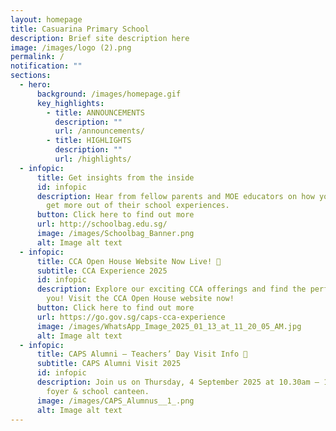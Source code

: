 ```yaml
---
layout: homepage
title: Casuarina Primary School
description: Brief site description here
image: /images/logo (2).png
permalink: /
notification: ""
sections:
  - hero:
      background: /images/homepage.gif
      key_highlights:
        - title: ANNOUNCEMENTS
          description: ""
          url: /announcements/
        - title: HIGHLIGHTS
          description: ""
          url: /highlights/
  - infopic:
      title: Get insights from the inside
      id: infopic
      description: Hear from fellow parents and MOE educators on how your child can
        get more out of their school experiences.
      button: Click here to find out more
      url: http://schoolbag.edu.sg/
      image: /images/Schoolbag_Banner.png
      alt: Image alt text
  - infopic:
      title: CCA Open House Website Now Live! 🎉
      subtitle: CCA Experience 2025
      id: infopic
      description: Explore our exciting CCA offerings and find the perfect fit for
        you! Visit the CCA Open House website now!
      button: Click here to find out more
      url: https://go.gov.sg/caps-cca-experience
      image: /images/WhatsApp_Image_2025_01_13_at_11_20_05_AM.jpg
      alt: Image alt text
  - infopic:
      title: CAPS Alumni – Teachers’ Day Visit Info 🎉
      subtitle: CAPS Alumni Visit 2025
      id: infopic
      description: Join us on Thursday, 4 September 2025 at 10.30am – 11.30am at the
        foyer & school canteen.
      image: /images/CAPS_Alumnus__1_.png
      alt: Image alt text
---
```

